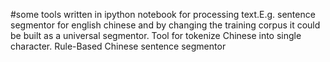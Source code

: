 #some tools written in ipython notebook for processing text.E.g. sentence segmentor for english chinese and by changing the training corpus it could be built as a universal segmentor. 
Tool for tokenize Chinese into single character.
Rule-Based Chinese sentence segmentor

